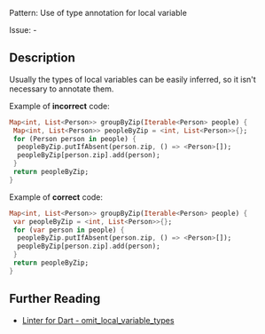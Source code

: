 Pattern: Use of type annotation for local variable

Issue: -

## Description

Usually the types of local variables can be easily inferred, so it isn't necessary to annotate them.

Example of **incorrect** code:
```dart
Map<int, List<Person>> groupByZip(Iterable<Person> people) {
 Map<int, List<Person>> peopleByZip = <int, List<Person>>{};
 for (Person person in people) {
  peopleByZip.putIfAbsent(person.zip, () => <Person>[]);
  peopleByZip[person.zip].add(person);
 }
 return peopleByZip;
}
```

Example of **correct** code:
```dart
Map<int, List<Person>> groupByZip(Iterable<Person> people) {
 var peopleByZip = <int, List<Person>>{};
 for (var person in people) {
  peopleByZip.putIfAbsent(person.zip, () => <Person>[]);
  peopleByZip[person.zip].add(person);
 }
 return peopleByZip;
}
```

## Further Reading

* [Linter for Dart - omit_local_variable_types](https://dart-lang.github.io/linter/lints/omit_local_variable_types.html)